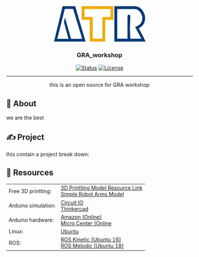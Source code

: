 <p align="center">
  <a href="" rel="noopener">
 <img src="images/ATR-logo.gif" alt="ATR"></a>
</p>

<h3 align="center">GRA_workshop</h3>

<div align="center">

  [![Status](https://img.shields.io/badge/status-active-success.svg)]() 
  [![License](https://img.shields.io/badge/license-MIT-blue.svg)](/LICENSE)

</div>

---

<p align="center"> this is an open source for GRA workshop
    <br> 
</p>

## 📝 About <a name = "about"></a>
we are the best

## ✍️ Project
this contain a project break down:




## 🎉 Resources <a name = "demo"></a>
|  |  |
| ---------- | ---------- |
| Free 3D printting: | <a href="https://www.thingiverse.com/">3D Printting Model Resource Link</a> <br/> <a href="https://www.thingiverse.com/thing:90837">Simple Robot Arms Model</a> |
| Arduino simulation:  | <a href="https://www.circuito.io/">Circuit IO</a> <br/> <a href="https://www.tinkercad.com/">Thinkercad</a>|
| Arduino hardware: | <a href="https://www.amazon.com/">Amazon (Online)</a> <br/> <a href="https://www.microcenter.com/">Micro Center (Online || Local Store)</a>|
| Linux: | <a href="https://ubuntu.com/">Ubuntu</a>|
| ROS: | <a href="http://wiki.ros.org/kinetic">ROS Kinetic (Ubuntu 16)</a> <br/> <a href="http://wiki.ros.org/melodic">ROS Melodic (Ubuntu 18)</a>|